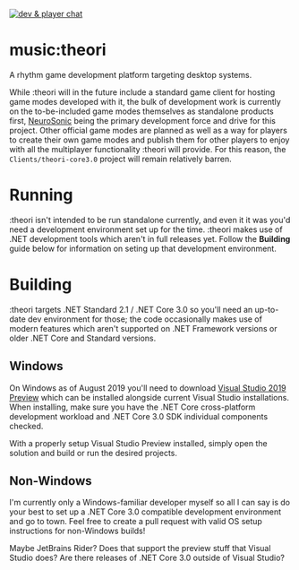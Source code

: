 [![dev & player chat](https://discordapp.com/api/guilds/594032849804591114/widget.png?style=shield)](https://discord.gg/pQkF5HM)

# music:theori
A rhythm game development platform targeting desktop systems.

While :theori will in the future include a standard game client for hosting game modes developed with it, the bulk of development work is currently on the to-be-included game modes themselves as standalone products first, [NeuroSonic](https://github.com/audfx/neurosonic) being the primary development force and drive for this project. Other official game modes are planned as well as a way for players to create their own game modes and publish them for other players to enjoy with all the multiplayer functionality :theori will provide. For this reason, the `Clients/theori-core3.0` project will remain relatively barren.

# Running
:theori isn't intended to be run standalone currently, and even it it was you'd need a development environment set up for the time. :theori makes use of .NET development tools which aren't in full releases yet. Follow the **Building** guide below for information on seting up that development environment.

# Building
:theori targets .NET Standard 2.1 / .NET Core 3.0 so you'll need an up-to-date dev environment for those; the code occasionally makes use of modern features which aren't supported on .NET Framework versions or older .NET Core and Standard versions.

## Windows
On Windows as of August 2019 you'll need to download [Visual Studio 2019 Preview](https://visualstudio.microsoft.com/vs/preview/) which can be installed alongside current Visual Studio installations.
When installing, make sure you have the .NET Core cross-platform development workload and .NET Core 3.0 SDK individual components checked.

With a properly setup Visual Studio Preview installed, simply open the solution and build or run the desired projects.

## Non-Windows
I'm currently only a Windows-familiar developer myself so all I can say is do your best to set up a .NET Core 3.0 compatible development environment and go to town. Feel free to create a pull request with valid OS setup instructions for non-Windows builds!

Maybe JetBrains Rider? Does that support the preview stuff that Visual Studio does? Are there releases of .NET Core 3.0 outside of Visual Studio?
